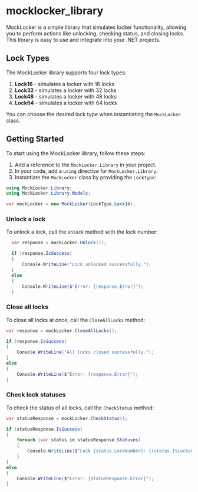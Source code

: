 # mocklocker_library

MockLocker is a simple library that simulates locker functionality, allowing you to perform actions like unlocking, checking status, and closing locks. This library is easy to use and integrate into your .NET projects.

## Lock Types

The MockLocker library supports four lock types:

1. **Lock16** - simulates a locker with 16 locks
2. **Lock32** - simulates a locker with 32 locks
3. **Lock48** - simulates a locker with 48 locks
4. **Lock64** - simulates a locker with 64 locks

You can choose the desired lock type when instantiating the `MockLocker` class.

## Getting Started

To start using the MockLocker library, follow these steps:

1. Add a reference to the `MockLocker.Library` in your project.
2. In your code, add a `using` directive for `MockLocker.Library`.
3. Instantiate the `MockLocker` class by providing the `LockType`:

```csharp
using MockLocker.Library;
using MockLocker.Library.Models;

var mockLocker = new MockLocker(LockType.Lock16);
```


### Unlock a lock

To unlock a lock, call the `Unlock` method with the lock number:

```csharp
  var response = mockLocker.Unlock(1);

  if (response.IsSuccess)
  {
      Console.WriteLine("Lock unlocked successfully.");
  }
  else
  {
      Console.WriteLine($"Error: {response.Error}");
  }
```

### Close all locks

To close all locks at once, call the `CloseAllLocks` method:

```csharp
var response = mockLocker.CloseAllLocks();

if (response.IsSuccess)
{
    Console.WriteLine("All locks closed successfully.");
}
else
{
    Console.WriteLine($"Error: {response.Error}");
}
```

### Check lock statuses

To check the status of all locks, call the `CheckStatus` method:

```csharp
var statusResponse = mockLocker.CheckStatus();

if (statusResponse.IsSuccess)
{
    foreach (var status in statusResponse.Statuses)
    {
        Console.WriteLine($"Lock {status.LockNumber}: {(status.IsLocked ? "Locked" : "Unlocked")}");
    }
}
else
{
    Console.WriteLine($"Error: {statusResponse.Error}");
}

